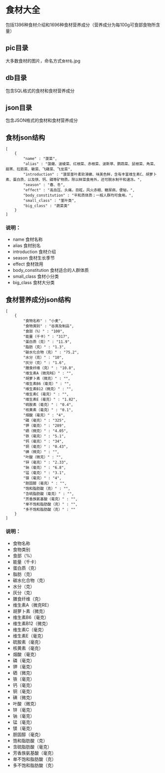 食材大全
==============

包括1396种食材介绍和1696种食材营养成分（营养成分为每100g可食部食物所含量）

## pic目录
大多数食材的图片，命名方式`食材名`.jpg

## db目录
包含SQL格式的食材和食材营养成分

## json目录
包含JSON格式的食材和食材营养成分

## 食材json结构
```text
[
    {
		"name" : "菠菜",
		"alias" : "菠薐、波棱菜、红根菜、赤根菜、波斯草、鹦鹉菜、鼠根菜、角菜、甜茶、拉筋菜、敏菜、飞薐菜、飞龙菜",
		"introduction" : "菠菜茎叶柔软滑嫩、味美色鲜，含有丰富维生素C、胡萝卜素、蛋白质，以及铁、钙、磷等矿物质。除以鲜菜食用外，还可脱水制干和速冻。",
		"season" : "春、冬",
		"effect" : "高血压、头痛，目眩，风火赤眼、糖尿病、便秘。",
		"body_constitution" : "平和质体质；一般人群均可食用。",
		"small_class" : "茎叶类",
		"big_class" : "蔬菜类"
	}
]
```
### 说明：
 - name 食材名称
 - alias 食材别名
 - introduction 食材介绍
 - season 食材生长季节
 - effect 食材效用
 - body_constitution 食材适合的人群体质
 - small_class 食材小分类
 - big_class 食材大分类



## 食材营养成分json结构
```text
[
    {
		"食物名称" : "小麦",
		"食物类别" : "谷类及制品",
		"食部（%）" : "100",
		"能量（千卡）" : "317",
		"蛋白质（克）" : "11.9",
		"脂肪（克）" : "1.3",
		"碳水化合物（克）" : "75.2",
		"水分（克）" : "10",
		"灰分（克）" : "1.6",
		"膳食纤维（克）" : "10.8",
		"维生素A（微克RE）" : "",
		"胡萝卜素（微克）" : "",
		"维生素B6（毫克）" : "",
		"维生素B12（微克）" : "",
		"维生素C（毫克）" : "",
		"维生素E（毫克）" : "1.82",
		"硫胺素（毫克）" : "0.4",
		"核黄素（毫克）" : "0.1",
		"烟酸（毫克）" : "4",
		"磷（毫克）" : "325",
		"钾（毫克）" : "289",
		"硒（微克）" : "4.05",
		"铁（毫克）" : "5.1",
		"钙（毫克）" : "34",
		"铜（毫克）" : "0.43",
		"碘（微克）" : "",
		"叶酸（微克）" : "",
		"锌（毫克）" : "2.33",
		"钠（毫克）" : "6.8",
		"锰（毫克）" : "3.1",
		"镁（毫克）" : "4",
		"胆固醇（毫克）" : "",
		"饱和脂肪酸（克）" : "",
		"含硫脂肪酸（毫克）" : "",
		"芳香族氨基酸（毫克）" : "",
		"单不饱和脂肪酸（克）" : "",
		"多不饱和脂肪酸（克）" : ""
	}
]
```
### 说明：
 - 食物名称 
 - 食物类别 
 - 食部（%） 
 - 能量（千卡） 
 - 蛋白质（克） 
 - 脂肪（克） 
 - 碳水化合物（克） 
 - 水分（克） 
 - 灰分（克） 
 - 膳食纤维（克） 
 - 维生素A（微克RE） 
 - 胡萝卜素（微克） 
 - 维生素B6（毫克） 
 - 维生素B12（微克） 
 - 维生素C（毫克） 
 - 维生素E（毫克） 
 - 硫胺素（毫克） 
 - 核黄素（毫克） 
 - 烟酸（毫克） 
 - 磷（毫克） 
 - 钾（毫克） 
 - 硒（微克） 
 - 铁（毫克） 
 - 钙（毫克） 
 - 铜（毫克） 
 - 碘（微克） 
 - 叶酸（微克） 
 - 锌（毫克） 
 - 钠（毫克） 
 - 锰（毫克） 
 - 镁（毫克） 
 - 胆固醇（毫克） 
 - 饱和脂肪酸（克） 
 - 含硫脂肪酸（毫克） 
 - 芳香族氨基酸（毫克） 
 - 单不饱和脂肪酸（克） 
 - 多不饱和脂肪酸（克）





